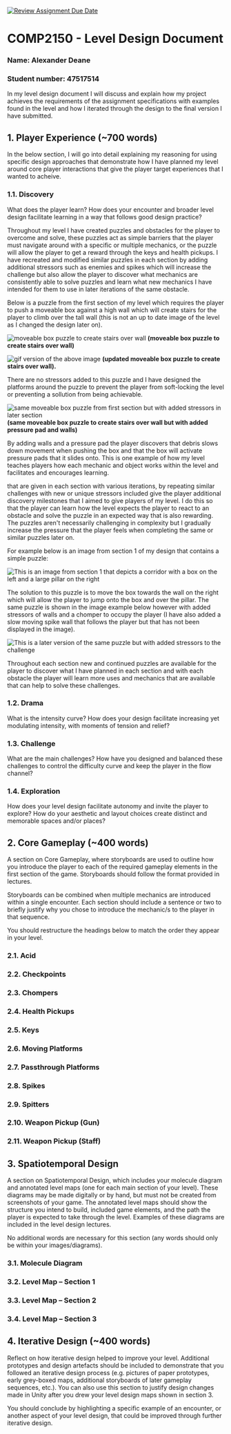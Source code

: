 [![Review Assignment Due Date](https://classroom.github.com/assets/deadline-readme-button-24ddc0f5d75046c5622901739e7c5dd533143b0c8e959d652212380cedb1ea36.svg)](https://classroom.github.com/a/YyUO0xtt)
# COMP2150  - Level Design Document
### Name: Alexander Deane
### Student number: 47517514

In my level design document I will discuss and explain how my project achieves the requirements of the assignment specifications with examples found in the level and how I iterated through the design to the final version I have submitted.

## 1. Player Experience (~700 words)

In the below section, I will go into detail explaining my reasoning for using specific design approaches that demonstrate how I have planned my level around core player interactions that give the player target experiences that I wanted to acheive.

### 1.1. Discovery
What does the player learn? How does your encounter and broader level design facilitate learning in a way that follows good design practice?

Throughout my level I have created puzzles and obstacles for the player to overcome and solve, these puzzles act as simple barriers that the player must navigate around with a specific or multiple mechanics, or the puzzle will allow the player to get a reward through the keys and health pickups. I have recreated and modified similar puzzles in each section by adding additional stressors such as enemies and spikes which will increase the challenge but also allow the player to discover what mechanics are consistently able to solve puzzles and learn what new mechanics I have intended for them to use in later iterations of the same obstacle.

Below is a puzzle from the first section of my level which requires the player to push a moveable box against a high wall which will create stairs for the player to climb over the tall wall (this is not an up to date image of the level as I changed the design later on).

![moveable box puzzle to create stairs over wall](DocImages/screen2.PNG)
**(moveable box puzzle to create stairs over wall)**

![gif version of the above image](DocImages/boxPuzzleSection1.gif)
**(updated moveable box puzzle to create stairs over wall).**

There are no stressors added to this puzzle and I have designed the platforms around the puzzle to prevent the player from soft-locking the level or preventing a sollution from being achievable.

![same moveable box puzzle from first section but with added stressors in later section](DocImages/screenSect3box.PNG)
**(same moveable box puzzle to create stairs over wall but with added pressure pad and walls)**

By adding walls and a pressure pad the player discovers that debris slows down movement when pushing the box and that the box will activate pressure pads that it slides onto. This is one example of how my level teaches players how each mechanic and object works within the level and facilitates and encourages learning.





that are given in each section with various iterations, by repeating similar challenges with new or unique stressors included give the player additional discovery milestones that I aimed to give players of my level. I do this so that the player can learn how the level expects the player to react to an obstacle and solve the puzzle in an expected way that is also rewarding. The puzzles aren't necessarily challenging in complexity but I gradually increase the pressure that the player feels when completing the same or similar puzzles later on. 

For example below is an image from section 1 of my design that contains a simple puzzle:

![This is an image from section 1 that depicts a corridor with a box on the left and a large pillar on the right](DocImages/screen2.PNG)

The solution to this puzzle is to move the box towards the wall on the right which will allow the player to jump onto the box and over the pillar.
The same puzzle is shown in the image example below however with added stressors of walls and a chomper to occupy the player (I have also added a slow moving spike wall that follows the player but that has not been displayed in the image).

![This is a later version of the same puzzle but with added stressors to the challenge](DocImages/screenSect3box.PNG)

Throughout each section new and continued puzzles are available for the player to discover what I have planned in each section and with each obstacle the player will learn more uses and mechanics that are available that can help to solve these challenges.




### 1.2. Drama
What is the intensity curve? How does your design facilitate increasing yet modulating intensity, with moments of tension and relief? 

### 1.3. Challenge
What are the main challenges? How have you designed and balanced these challenges to control the difficulty curve and keep the player in the flow channel?

### 1.4. Exploration
How does your level design facilitate autonomy and invite the player to explore? How do your aesthetic and layout choices create distinct and memorable spaces and/or places?

## 2. Core Gameplay (~400 words)
A section on Core Gameplay, where storyboards are used to outline how you introduce the player to each of the required gameplay elements in the first section of the game. Storyboards should follow the format provided in lectures.

Storyboards can be combined when multiple mechanics are introduced within a single encounter. Each section should include a sentence or two to briefly justify why you chose to introduce the mechanic/s to the player in that sequence.

You should restructure the headings below to match the order they appear in your level.

### 2.1. Acid

### 2.2. Checkpoints

### 2.3. Chompers

### 2.4. Health Pickups

### 2.5. Keys

### 2.6. Moving Platforms

### 2.7. Passthrough Platforms

### 2.8. Spikes

### 2.9. Spitters

### 2.10. Weapon Pickup (Gun)

### 2.11. Weapon Pickup (Staff)

## 3. Spatiotemporal Design
A section on Spatiotemporal Design, which includes your molecule diagram and annotated level maps (one for each main section of your level). These diagrams may be made digitally or by hand, but must not be created from screenshots of your game. The annotated level maps should show the structure you intend to build, included game elements, and the path the player is expected to take through the level. Examples of these diagrams are included in the level design lectures.

No additional words are necessary for this section (any words should only be within your images/diagrams).
 
### 3.1. Molecule Diagram

### 3.2. Level Map – Section 1

### 3.3.	Level Map – Section 2

### 3.4.	Level Map – Section 3

## 4. Iterative Design (~400 words)
Reflect on how iterative design helped to improve your level. Additional prototypes and design artefacts should be included to demonstrate that you followed an iterative design process (e.g. pictures of paper prototypes, early grey-boxed maps, additional storyboards of later gameplay sequences, etc.). You can also use this section to justify design changes made in Unity after you drew your level design maps shown in section 3. 

You should conclude by highlighting a specific example of an encounter, or another aspect of your level design, that could be improved through further iterative design.
